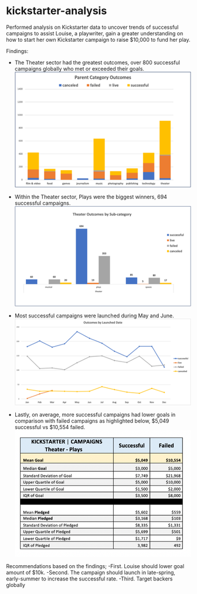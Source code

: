 # kickstarter-analysis
Performed analysis on Kickstarter data to uncover trends of successful campaigns to assist Louise, a playwriter, gain a greater understanding on how to start her own Kickstarter campaign to raise $10,000 to fund her play.

Findings:

- The Theater sector had the greatest outcomes, over 800 successful campaigns globally who met or exceeded their goals. ![Parent Category and Outcomes](https://github.com/AQUINT01/kickstarter-analysis/blob/master/Module_1_PivotChart_Parent_Category_Outcomes.png)


- Within the Theater sector, Plays were the biggest winners, 694 successful campaigns. ![Theater Outcomes by Subcategory](https://github.com/AQUINT01/kickstarter-analysis/blob/master/Module_1_Theater_Outcomes_by_subcategory_bar_graph.png)


- Most successful campaigns were launched during May and June.![Launched Date and Outcomes](https://github.com/AQUINT01/kickstarter-analysis/blob/master/Module_1_Launched_Date_Outcomes_line_graph.png)


- Lastly, on average, more successful campaigns had lower goals in comparison with failed campaigns as highlighted below, $5,049 successful  vs $10,554 failed. ![Launched Date and Outcomes]( https://github.com/AQUINT01/kickstarter-analysis/blob/master/Module_1_Kickstarter%20Campaign%20Statsv2.png)


Recommendations based on the findings;
-First. Louise should lower goal amount of $10k.
-Second. The campaign should launch in late-spring, early-summer to increase the successful rate.
-Third. Target backers globally 

